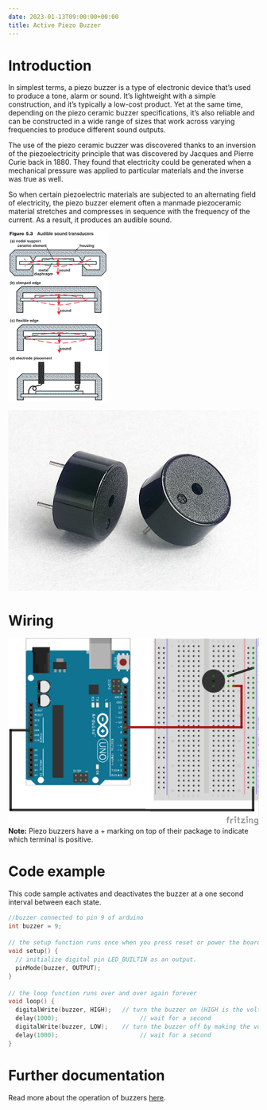```yaml
---
date: 2023-01-13T09:00:00+00:00
title: Active Piezo Buzzer
---
```


# Introduction
In simplest terms, a piezo buzzer is a type of electronic device that’s used to produce a tone, alarm or sound. It’s lightweight with a simple construction, and it’s typically a low-cost product. Yet at the same time, depending on the piezo ceramic buzzer specifications, it’s also reliable and can be constructed in a wide range of sizes that work across varying frequencies to produce different sound outputs.

The use of the piezo ceramic buzzer was discovered thanks to an inversion of the piezoelectricity principle that was discovered by Jacques and Pierre Curie back in 1880. They found that electricity could be generated when a mechanical pressure was applied to particular materials and the inverse was true as well.

So when certain piezoelectric materials are subjected to an alternating field of electricity, the piezo buzzer element often a manmade piezoceramic material stretches and compresses in sequence with the frequency of the current. As a result, it produces an audible sound.

![picxxyyzz](img/pic1.gif)

![picxxyyzz](img/pic2.jpg)

# Wiring
![picxxyyzz](img/pic3.png)
**Note:** Piezo buzzers have a + marking on top of their package to indicate which terminal is positive.

# Code example
This code sample activates and deactivates the buzzer at a one second interval between each state.

```c
//buzzer connected to pin 9 of arduino
int buzzer = 9;

// the setup function runs once when you press reset or power the board
void setup() {
  // initialize digital pin LED_BUILTIN as an output.
  pinMode(buzzer, OUTPUT);
}

// the loop function runs over and over again forever
void loop() {
  digitalWrite(buzzer, HIGH);   // turn the buzzer on (HIGH is the voltage level)
  delay(1000);                       // wait for a second
  digitalWrite(buzzer, LOW);    // turn the buzzer off by making the voltage LOW
  delay(1000);                       // wait for a second
}
```

# Further documentation
Read more about the operation of buzzers [here](https://www.americanpiezo.com/standard-products/buzzers.html#:~:text=What%20Is%20A%20Piezo%20Buzzer,typically%20a%20low%2Dcost%20product.).